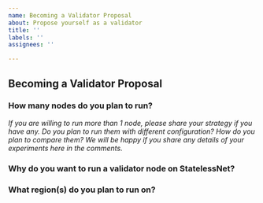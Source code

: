 ```yaml
---
name: Becoming a Validator Proposal
about: Propose yourself as a validator
title: ''
labels: ''
assignees: ''

---
```


## Becoming a Validator Proposal
### How many nodes do you plan to run?

*If you are willing to run more than 1 node, please share your strategy if you have any. Do you plan to run them with different configuration? How do you plan to compare them? We will be happy if you share any details of your experiments here in the comments.*

### Why do you want to run a validator node on StatelessNet?

### What region(s) do you plan to run on?
